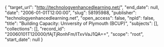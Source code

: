 {
  "target_url": "http://technologyenhancedlearning.net/", 
  "end_date": null, 
  "date": "2006-01-01T12:00:00", 
  "slug": 58195988, 
  "publisher": "technologyenhancedlearning.net", 
  "open_access": false, 
  "npld": false, 
  "title": "Building Capacity: University of Plymouth (BCUP)", 
  "subjects": [], 
  "collections": [], 
  "record_id": "20060101T120000/fAjTjRonhFm/ITxvVaJ1QA==", 
  "scope": "root", 
  "start_date": null
}

